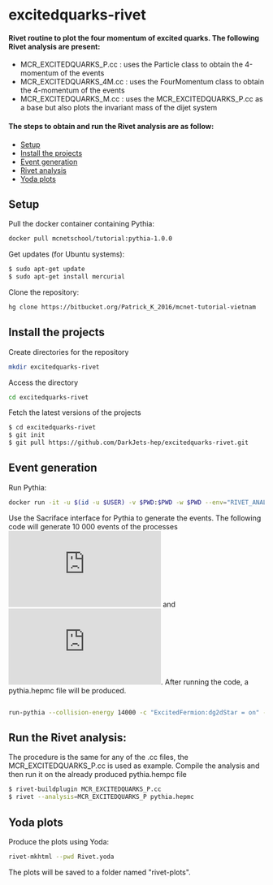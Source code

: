 # excitedquarks-rivet
#### Rivet routine to plot the four momentum of excited quarks. The following Rivet analysis are present: 
- MCR_EXCITEDQUARKS_P.cc : uses the Particle class to obtain the 4-momentum of the events
- MCR_EXCITEDQUARKS_4M.cc : uses the FourMomentum class to obtain the 4-momentum of the events
- MCR_EXCITEDQUARKS_M.cc : uses the MCR_EXCITEDQUARKS_P.cc as a base but also plots the invariant mass of the dijet system 
#### The steps to obtain and run the Rivet analysis are as follow: 
- [Setup](#Setup)
- [Install the projects](#Installtheprojects)
- [Event generation](#eventgeneration)
- [Rivet analysis](#rivetanalysis)
- [Yoda plots](#yodaplots)

## Setup
Pull the docker container containing Pythia:
```bash
docker pull mcnetschool/tutorial:pythia-1.0.0
```
Get updates (for Ubuntu systems):
```bash
$ sudo apt-get update
$ sudo apt-get install mercurial
```
Clone the repository: 
```bash
hg clone https://bitbucket.org/Patrick_K_2016/mcnet-tutorial-vietnam
```
## Install the projects
Create directories for the repository
```bash
mkdir excitedquarks-rivet
```
Access the directory
```bash
cd excitedquarks-rivet
```
Fetch the latest versions of the projects
```bash
$ cd excitedquarks-rivet
$ git init
$ git pull https://github.com/DarkJets-hep/excitedquarks-rivet.git
```
## Event generation
Run Pythia:
```bash
docker run -it -u $(id -u $USER) -v $PWD:$PWD -w $PWD --env="RIVET_ANALYSIS_PATH=." mcnetschool/tutorial:pythia-1.0.0
```
Use the Sacriface interface for Pythia to generate the events. The following code will generate 10 000 events of the processes ![equation](http://www.sciweavers.org/tex2img.php?eq=ug%20%5Crightarrow%20u%5E%2A%20%5Crightarrow%20ug&bc=White&fc=Black&im=jpg&fs=12&ff=modern&edit=0) and ![equation](http://www.sciweavers.org/tex2img.php?eq=dg%20%5Crightarrow%20d%5E%2A%20%5Crightarrow%20dg&bc=White&fc=Black&im=jpg&fs=12&ff=modern&edit=0). After running the code, a pythia.hepmc file will be produced. 
```bash

run-pythia --collision-energy 14000 -c "ExcitedFermion:dg2dStar = on" -c "ExcitedFermion:ug2uStar = on" -c "4000001:m0 = 2000" -c "4000002:m0 = 2000" -c "ExcitedFermion:Lambda = 2000" -c "ExcitedFermion:coupF = 1.0" -c "ExcitedFermion:coupFprime = 1.0" -c "ExcitedFermion:coupFcol = 1.0" -c "4000001:mayDecay = on" -c "4000002:mayDecay = on" -c "PhaseSpace:pTHatMin=30" -n 10000

```
## Run the Rivet analysis:
The procedure is the same for any of the .cc files, the MCR_EXCITEDQUARKS_P.cc is used as example.
Compile the analysis and then run it on the already produced pythia.hempc file
```bash
$ rivet-buildplugin MCR_EXCITEDQUARKS_P.cc
$ rivet --analysis=MCR_EXCITEDQUARKS_P pythia.hepmc 
``` 
## Yoda plots
Produce the plots using Yoda:
```bash
rivet-mkhtml --pwd Rivet.yoda
```
The plots will be saved to a folder named "rivet-plots". 

